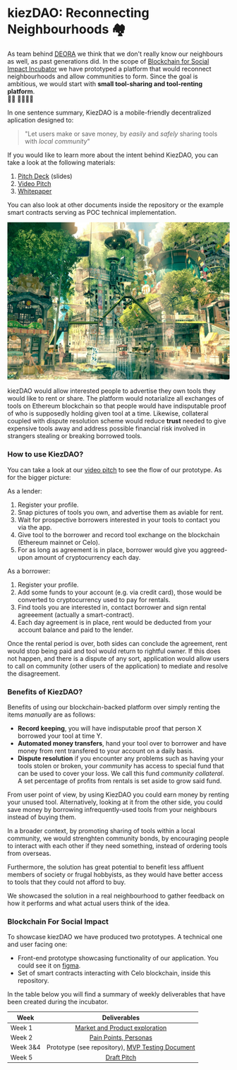 # kiezDAO: Reconnecting Neighbourhoods 🏘

As team behind [DEORA](https://twitter.com/deora_earth) we think that we don't really know our neighbours as well, as past generations did. In the scope of [Blockchain for Social Impact Incubator](https://blockchainforsocialimpact.com/) we have prototyped a platform that would reconnect neighbourhoods and allow communities to form. Since the goal is ambitious, we would start with **small tool-sharing and tool-renting platform**.  
🙎‍♀️ 🤝🙎🏽‍♂️

In one sentence summary, KiezDAO is a mobile-friendly decentralized aplication designed to: 
> "Let users make or save money, by *easily* and *safely* sharing tools with *local community*"

If you would like to learn more about the intent behind KiezDAO, you can take a look at the following materials:

1. [Pitch Deck](https://github.com/deora-earth/kiezDAO/blob/master/kiezDAO%20Pitch%20Deck%20for%20BSIC.pdf) (slides)
2. [Video Pitch](https://github.com/deora-earth/kiezDAO/blob/master/KiezDAO_Deora_Video_Pitch.mp4) 
3. [Whitepaper](https://github.com/deora-earth/kiezDAO/blob/master/KiezDAO%20Whitepaper.pdf)

You can also look at other documents inside the repository or the example smart contracts serving as POC technical implementation. 

![solarpunk lesbian summer](img/solarpunk123.jpeg "reconnecting neighbourhoods")

kiezDAO would allow interested people to advertise they own tools they would like to rent or share. The platform would notarialize all exchanges of tools on Ethereum blockchain so that people would have indisputable proof of who is supposedly holding given tool at a time. Likewise, collateral coupled with dispute resolution scheme would reduce **trust** needed to give expensive tools away and address possible financial risk involved in strangers stealing or breaking borrowed tools. 

### How to use KiezDAO? 

You can take a look at our [video pitch](https://github.com/deora-earth/kiezDAO/blob/master/KiezDAO_Deora_Video_Pitch.mp4) to see the flow of our prototype. As for the bigger picture:

As a lender:
1. Register your profile. 
2. Snap pictures of tools you own, and advertise them as aviable for rent. 
3. Wait for prospective borrowers interested in your tools to contact you via the app.
4. Give tool to the borrower and record tool exchange on the blockchain (Ethereum mainnet or Celo). 
5. For as long as agreement is in place, borrower would give you aggreed-upon amount of cryptocurrency each day. 

As a borrower:
1. Register your profile.
2. Add some funds to your account (e.g. via credit card), those would be converted to cryptocurrency used to pay for rentals.
3. Find tools you are interested in, contact borrower and sign rental agreeement (actually a smart-contract). 
4. Each day agreement is in place, rent would be deducted from your account balance and paid to the lender.

Once the rental period is over, both sides can conclude the agreement, rent would stop being paid and tool would return to rightful owner. If this does not happen, and there is a dispute of any sort, application would allow users to call on community (other users of the application) to mediate and resolve the disagreement.

### Benefits of KiezDAO? 
Benefits of using our blockchain-backed platform over simply renting the items *manually* are as follows: 

- **Record keeping**, you will have indisputable proof that person X borrowed your tool at time Y.
- **Automated money transfers**, hand your tool over to borrower and have money from rent transfered to your account on a daily basis.
- **Dispute resolution** if you encounter any problems such as having your tools stolen or broken, your *community* has access to special fund that can be used to cover your loss. We call this fund *community collateral*. A set percentage of profits from rentals is set aside to grow said fund. 

From user point of view, by using KiezDAO you could earn money by renting your unused tool. Alternatively, looking at it from the other side, you could save money by borrowing infrequently-used tools from your neighbours instead of buying them. 

In a broader context, by promoting sharing of tools within a local community, we would strenghten community bonds, by encouraging people to interact with each other if they need something, instead of ordering tools from overseas. 

Furthermore, the solution has great potential to benefit less affluent members of society or frugal hobbyists, as they would have better access to tools that they could not afford to buy. 

We showcased the solution in a real neighbourhood to gather feedback on how it performs and what actual users think of the idea. 

### Blockchain For Social Impact 
To showcase kiezDAO we have produced two prototypes. A technical one and user facing one:

- Front-end prototype showcasing functionality of our application. You could see it on [figma](https://www.figma.com/proto/LpKMJEGglqbQHbDtNmGD99/KiezDAO--Rent-User-flow?node-id=0%3A1&scaling=scale-down).
- Set of smart contracts interacting with Celo blockchain, inside this repository. 

In the table below you will find a summary of weekly deliverables that have been created during the incubator. 

| Week          | Deliverables    |
| ------------- |:-------------:  |
| Week 1        | [Market and Product exploration](https://github.com/deora-earth/kiezDAO/blob/master/product_market.md) |
| Week 2        | [Pain Points, Personas](https://github.com/deora-earth/kiezDAO/blob/master/personas_and_use_cases.md) |
| Week 3&4      | Prototype (see repository), [MVP Testing Document](https://github.com/deora-earth/kiezDAO/blob/master/testing_approach.md) |
| Week 5        | [Draft Pitch](https://github.com/deora-earth/kiezDAO/blob/master/Draft%20kiezDAO%20Pitch%20Deck(1).pdf) |



